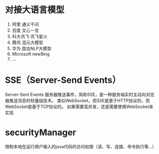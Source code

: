 # 对接大语言模型

1. 阿里 通义千问
2. 百度 文心一言
3. 科大讯飞 讯飞星火
4. 腾讯 混元大模型
5. 华为 盘古NLP大模型
6. Microsoft newBing
7. ...

# SSE（Server-Send Events）
Server-Sent Events 服务器推送事件，简称SSE，是一种服务端实时主动向浏览器推送消息的轻量级技术。
类似WebSocket，但SSE是基于HTTP协议的，而WebSocket是基于TCP协议的。
如果需要高并发，还是需要使用WebSocket来实现

# securityManager
限制本地在运行用户输入的java代码的访问权限（读、写、连接、命令执行等...）
